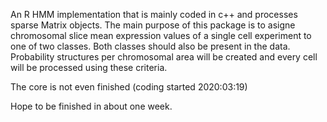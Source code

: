 An R HMM implementation that is mainly coded in c++ and processes sparse Matrix objects.
The main purpose of this package is to asigne chromosomal slice mean expression values of a single cell experiment to one of two classes.
Both classes should also be present in the data.
Probability structures per chromosomal area will be created and every cell will be processed using these criteria.

The core is not even finished (coding started 2020:03:19)

Hope to be finished in about one week.

